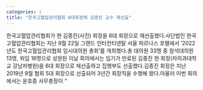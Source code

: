 ```yaml
---
categories: i
title: "한국고혈압관리협회 6대회장에 김종진 교수 재선출"
---
```

한국고혈압관리협회가 현 김종진(사진) 회장을 6대 회장으로 재선출했다.사단법인 한국고혈압관리협회는 지난 9월 22일 그랜드 인터컨티넨탈 서울 파르나스 호텔에서 ‘2022년도 한국고혈압관리협회 임시대의원 총회’를 개최했다.총 대의원 33명 중 참석대의원 13명, 위임 16명으로 성원된 이날 회의에서는 임기가 만료된 김종진 현 회장(차의과대학교 강남차병원)을 6대 회장으로 재선출하고 집행부도 선출했다.김종진 회장은 지난 2019년 9월 협회 5대 회장으로 선출되어 3년간 회장직을 수행해 왔다.아울러 이번 회의에서는 윤호중 사무총장이 “